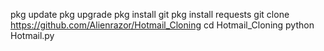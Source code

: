 pkg update 
pkg upgrade 
pkg install git 
pkg install requests 
git clone https://github.com/Alienrazor/Hotmail_Cloning
cd Hotmail_Cloning
python Hotmail.py
